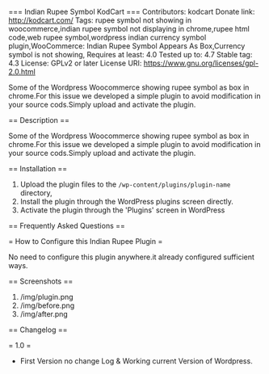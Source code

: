 === Indian Rupee Symbol KodCart ===
Contributors: kodcart
Donate link: http://kodcart.com/
Tags: rupee symbol not showing in woocommerce,indian rupee symbol not displaying in chrome,rupee html code,web rupee symbol,wordpress indian currency symbol plugin,WooCommerce: Indian Rupee Symbol Appears As Box,Currency symbol is not showing,
Requires at least: 4.0
Tested up to: 4.7
Stable tag: 4.3
License: GPLv2 or later
License URI: https://www.gnu.org/licenses/gpl-2.0.html

Some of the Wordpress Woocommerce showing rupee symbol as box in chrome.For this issue we developed a simple plugin to avoid modification in your source cods.Simply upload and activate the plugin.

== Description ==

Some of the Wordpress Woocommerce showing rupee symbol as box in chrome.For this issue we developed a simple plugin to avoid modification in your source cods.Simply upload and activate the plugin.

== Installation ==

1. Upload the plugin files to the `/wp-content/plugins/plugin-name` directory, 
2. Install the plugin through the WordPress plugins screen directly.
1. Activate the plugin through the 'Plugins' screen in WordPress


== Frequently Asked Questions ==

= How to Configure this Indian Rupee Plugin =

No need to configure this plugin anywhere.it already configured sufficient ways.

== Screenshots ==
1. /img/plugin.png
1. /img/before.png
2. /img/after.png

== Changelog ==

= 1.0 =
* First Version no change Log & Working current Version of Wordpress.
